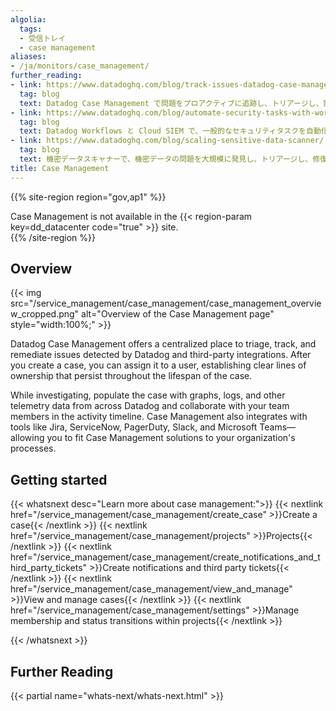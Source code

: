 ```yaml
---
algolia:
  tags:
  - 受信トレイ
  - case management
aliases:
- /ja/monitors/case_management/
further_reading:
- link: https://www.datadoghq.com/blog/track-issues-datadog-case-management/
  tag: blog
  text: Datadog Case Management で問題をプロアクティブに追跡し、トリアージし、割り当てる
- link: https://www.datadoghq.com/blog/automate-security-tasks-with-workflows-and-cloud-siem/
  tag: blog
  text: Datadog Workflows と Cloud SIEM で、一般的なセキュリティタスクを自動化し、脅威の先を行く
- link: https://www.datadoghq.com/blog/scaling-sensitive-data-scanner/
  tag: blog
  text: 機密データスキャナーで、機密データの問題を大規模に発見し、トリアージし、修復する
title: Case Management
---
```


{{% site-region region="gov,ap1" %}}
<div class="alert alert-warning">
Case Management is not available in the {{< region-param key=dd_datacenter code="true" >}} site.
</div>
{{% /site-region %}}

## Overview

{{< img src="/service_management/case_management/case_management_overview_cropped.png" alt="Overview of the Case Management page" style="width:100%;" >}}

Datadog Case Management offers a centralized place to triage, track, and remediate issues detected by Datadog and third-party integrations. After you create a case, you can assign it to a user, establishing clear lines of ownership that persist throughout the lifespan of the case. 

While investigating, populate the case with graphs, logs, and other telemetry data from across Datadog and collaborate with your team members in the activity timeline. Case Management also integrates with tools like Jira, ServiceNow, PagerDuty, Slack, and Microsoft Teams—allowing you to fit Case Management solutions to your organization's processes. 

## Getting started
{{< whatsnext desc="Learn more about case management:">}}
    {{< nextlink href="/service_management/case_management/create_case" >}}Create a case{{< /nextlink >}}
    {{< nextlink href="/service_management/case_management/projects" >}}Projects{{< /nextlink >}}
    {{< nextlink href="/service_management/case_management/create_notifications_and_third_party_tickets" >}}Create notifications and third party tickets{{< /nextlink >}}
    {{< nextlink href="/service_management/case_management/view_and_manage" >}}View and manage cases{{< /nextlink >}}
    {{< nextlink href="/service_management/case_management/settings" >}}Manage membership and status transitions within projects{{< /nextlink >}}


{{< /whatsnext >}}

## Further Reading

{{< partial name="whats-next/whats-next.html" >}}